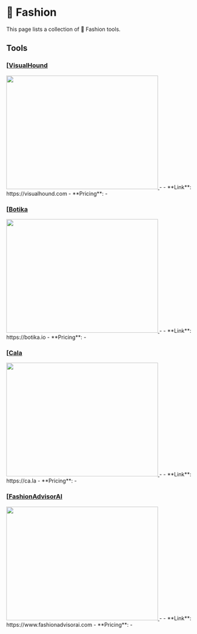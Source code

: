 # 👜 Fashion

This page lists a collection of 👜 Fashion tools.

## Tools

### [[VisualHound](https://visualhound.com)
<a href="https://visualhound.com">
   <img src="media/VisualHound.png" width="400" height="300">
</a>
-
- **Link**: https://visualhound.com
- **Pricing**: -

### [[Botika](https://botika.io)
<a href="https://botika.io">
   <img src="media/Botika.png" width="400" height="300">
</a>
-
- **Link**: https://botika.io
- **Pricing**: -

### [[Cala](https://ca.la)
<a href="https://ca.la">
   <img src="media/Cala.png" width="400" height="300">
</a>
-
- **Link**: https://ca.la
- **Pricing**: -

### [[FashionAdvisorAI](https://www.fashionadvisorai.com)
<a href="https://www.fashionadvisorai.com">
   <img src="media/FashionAdvisorAI.png" width="400" height="300">
</a>
-
- **Link**: https://www.fashionadvisorai.com
- **Pricing**: -

